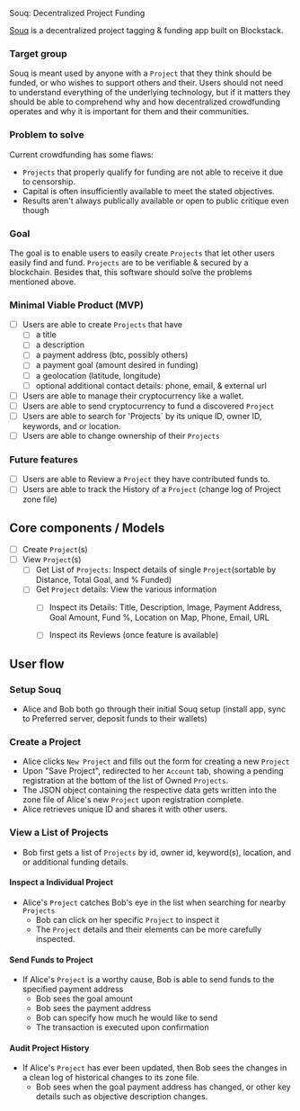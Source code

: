 Souq: Decentralized Project Funding

[Souq](https://github.com/cryptocracy/souq) is a decentralized project tagging & funding app built on Blockstack.

### Target group
Souq is meant used by anyone with a `Project` that they think should be funded, or who wishes to support others and their.
Users should not need to understand everything of the underlying technology, but if it matters they should
be able to comprehend why and how decentralized crowdfunding operates and why it is important for them and their communities.

### Problem to solve
Current crowdfunding has some flaws:
* `Projects` that properly qualify for funding are not able to receive it due to censorship.
* Capital is often insufficiently available to meet the stated objectives.
* Results aren't always publically available or open to public critique even though

### Goal
The goal is to enable users to easily create `Projects` that let other users easily find and fund. `Projects` are to be
verifiable & secured by a blockchain. Besides that, this software should solve the problems mentioned above.

### Minimal Viable Product (MVP)
* [ ] Users are able to create `Projects` that have
	* [ ] a title
	* [ ] a description
	* [ ] a payment address (btc, possibly others)
	* [ ] a payment goal (amount desired in funding)
	* [ ] a geolocation (latitude, longitude)
	* [ ] optional additional contact details: phone, email, & external url
* [ ] Users are able to manage their cryptocurrency like a wallet.
* [ ] Users are able to send cryptocurrency to fund a discovered `Project`
* [ ] Users are able to search for 'Projects` by its unique ID, owner ID, keywords, and or location.
* [ ] Users are able to change ownership of their `Projects`

### Future features
* [ ] Users are able to Review a `Project` they have contributed funds to.
* [ ] Users are able to track the History of a `Project` (change log of Project zone file)

## Core components / Models
* [ ] Create `Project`(s)
* [ ] View `Project`(s)
	* [ ] Get List of `Projects`: Inspect details of single `Project`(sortable by Distance, Total Goal, and % Funded)
	* [ ] Get `Project` details: View the various information  
	    * [ ] Inspect its Details: Title, Description, Image, Payment Address, Goal Amount, Fund %, Location on Map, Phone, Email, URL
      * [ ] Inspect its Reviews (once feature is available)


## User flow

### Setup Souq
* Alice and Bob both go through their initial Souq setup (install app, sync to Preferred server, deposit funds to their wallets)

### Create a Project
* Alice clicks `New Project` and fills out the form for creating a new `Project`
* Upon "Save Project", redirected to her `Account` tab, showing a pending registration at the bottom of the list of Owned `Projects`.
* The JSON object containing the respective data gets written into the zone file of Alice's new `Project` upon registration complete.
* Alice retrieves unique ID and shares it with other users.

### View a List of Projects
* Bob first gets a list of `Projects` by id, owner id, keyword(s), location, and or additional funding details.

#### Inspect a Individual Project
* Alice's `Project` catches Bob's eye in the list when searching for nearby `Projects`
	* Bob can click on her specific `Project` to inspect it
	* The `Project` details and their elements can be more carefully inspected.

#### Send Funds to Project
* If Alice's `Project` is a worthy cause, Bob is able to send funds to the specified payment address
	* Bob sees the goal amount
	* Bob sees the payment address
	* Bob can specify how much he would like to send
	* The transaction is executed upon confirmation

#### Audit Project History
* If Alice's `Project` has ever been updated, then Bob sees the changes in a clean log of historical changes to its zone file.
  * Bob sees when the goal payment address has changed, or other key details such as objective description changes.
